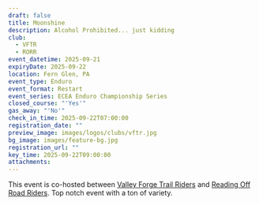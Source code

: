 ```yaml
---
draft: false
title: Moonshine
description: Alcohol Prohibited... just kidding
club:
  - VFTR
  - RORR
event_datetime: 2025-09-21
expiryDate: 2025-09-22
location: Fern Glen, PA
event_type: Enduro
event_format: Restart
event_series: ECEA Enduro Championship Series
closed_course: "'Yes'"
gas_away: "'No'"
check_in_time: 2025-09-22T07:00:00
registration_date: ""
preview_image: images/logos/clubs/vftr.jpg
bg_image: images/feature-bg.jpg
registration_url: ""
key_time: 2025-09-22T09:00:00
attachments:
---
```


This event is co-hosted between [Valley Forge Trail Riders](/clubs/vftr) and [Reading Off Road Riders](/clubs/rorr). Top notch event with a ton of variety.
